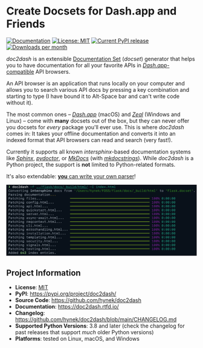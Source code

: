 # Create Docsets for Dash.app and Friends

[![Documentation](https://img.shields.io/badge/Docs-Read%20The%20Docs-black)](https://doc2dash.readthedocs.io/)
[![License: MIT](https://img.shields.io/badge/license-MIT-C06524)](https://github.com/hynek/doc2dash/blob/main/LICENSE)
[![Current PyPI release](https://img.shields.io/pypi/v/doc2dash)](https://pypi.org/project/doc2dash/)
[![Downloads per month](https://static.pepy.tech/personalized-badge/doc2dash?period=month&units=international_system&left_color=grey&right_color=blue&left_text=Downloads%20/%20Month)](https://pepy.tech/project/doc2dash)

<!-- begin-short -->

*doc2dash* is an extensible [Documentation Set](https://developer.apple.com/library/archive/documentation/DeveloperTools/Conceptual/Documentation_Sets/010-Overview_of_Documentation_Sets/docset_overview.html#//apple_ref/doc/uid/TP40005266-CH13-SW6) (*docset*) generator that helps you to have documentation for all your favorite APIs in [*Dash.app*-compatible](https://kapeli.com/dash/) API browsers.

An API browser is an application that runs locally on your computer and allows you to search various API docs by pressing a key combination and starting to type (I have bound it to Alt-Space bar and can't write code without it).

The most common ones – [*Dash.app*](https://kapeli.com/dash) (macOS) and [*Zeal*](https://zealdocs.org) (Windows and Linux) – come with **many** docsets out of the box, but they can never offer you docsets for *every* package you'll ever use.
This is where *doc2dash* comes in:
It takes your offline documentation and converts it into an indexed format that API browsers can read and search (very fast!).

Currently it supports all known *intersphinx*-based documentation systems like [*Sphinx*](https://www.sphinx-doc.org/), [*pydoctor*](https://github.com/twisted/pydoctor), or [*MkDocs*](https://www.mkdocs.org) (with [*mkdocstrings*](https://mkdocstrings.github.io)).
While *doc2dash* is a Python project, the support is **not** limited to Python-related formats.

It's also extendable: [**you** can write your own parser](https://doc2dash.readthedocs.io/en/latest/extending/)!

![doc2dash Session](docs/doc2dash-session.png)


## Project Information

- **License**: [MIT](https://github.com/hynek/doc2dash/blob/main/LICENSE)
- **PyPI**: <https://pypi.org/project/doc2dash/>
- **Source Code**: <https://github.com/hynek/doc2dash>
- **Documentation**: <https://doc2dash.rtfd.io/>
- **Changelog**: <https://github.com/hynek/doc2dash/blob/main/CHANGELOG.md>
- **Supported Python Versions**: 3.8 and later (check the changelog for past releases that support _much_ older Python versions)
- **Platforms**: tested on Linux, macOS, and Windows
